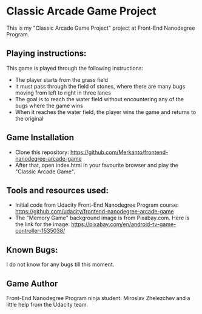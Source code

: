 # Classic Arcade Game Project

This is my "Classic Arcade Game Project" project at Front-End Nanodegree Program.


## Playing instructions:

This game is played through the following instructions:
* The player starts from the grass field
* It must pass through the field of stones, where there are many bugs moving from left to right in three lanes
* The goal is to reach the water field without encountering any of the bugs where the game wins
* When it reaches the water field, the player wins the game and returns to the original


## Game Installation

* Clone this repository: https://github.com/Merkanto/frontend-nanodegree-arcade-game
* After that, open index.html in your favourite browser and play the "Classic Arcade Game".

## Tools and resources used:

* Initial code from Udacity Front-End Nanodegree Program course: https://github.com/udacity/frontend-nanodegree-arcade-game
* The "Memory Game" background image is from Pixabay.com. Here is the link for the image: https://pixabay.com/en/android-tv-game-controller-1535038/


## Known Bugs:

I do not know for any bugs till this moment.

## Game Author

Front-End Nanodegree Program ninja student: Miroslav Zhelezchev and a little help from the Udacity team.
